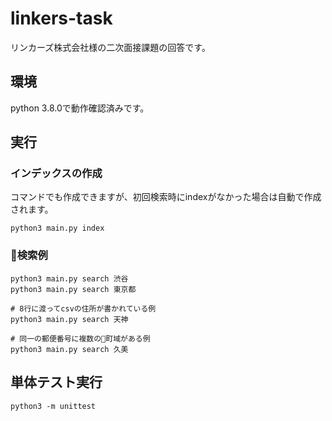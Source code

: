 # linkers-task

リンカーズ株式会社様の二次面接課題の回答です。

## 環境

python 3.8.0で動作確認済みです。

## 実行

### インデックスの作成 

コマンドでも作成できますが、初回検索時にindexがなかった場合は自動で作成されます。

```
python3 main.py index
```

### 検索例

```
python3 main.py search 渋谷
python3 main.py search 東京都

# 8行に渡ってcsvの住所が書かれている例
python3 main.py search 天神

# 同一の郵便番号に複数の町域がある例
python3 main.py search 久美
```

## 単体テスト実行

```
python3 -m unittest
```
